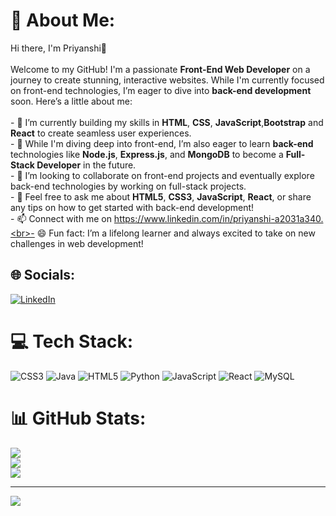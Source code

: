 # 💫 About Me:
Hi there, I'm  Priyanshi👋<br><br>Welcome to my GitHub! I'm a passionate **Front-End Web Developer** on a journey to create stunning, interactive websites. While I'm currently focused on front-end technologies, I’m eager to dive into **back-end development** soon. Here’s a little about me:<br><br>- 🔭 I’m currently building my skills in **HTML**, **CSS**, **JavaScript**,**Bootstrap** and **React** to create seamless user experiences.<br>- 🌱 While I'm diving deep into front-end, I’m also eager to learn **back-end** technologies like **Node.js**, **Express.js**, and **MongoDB** to become a **Full-Stack Developer** in the future.<br>- 👯 I’m looking to collaborate on front-end projects and eventually explore back-end technologies by working on full-stack projects.<br>- 💬 Feel free to ask me about **HTML5**, **CSS3**, **JavaScript**, **React**, or share any tips on how to get started with back-end development!<br>- 📫 Connect with me on https://www.linkedin.com/in/priyanshi-a2031a340.<br>- 😄 Fun fact: I’m a lifelong learner and always excited to take on new challenges in web development!<br>


## 🌐 Socials:
[![LinkedIn](https://img.shields.io/badge/LinkedIn-%230077B5.svg?logo=linkedin&logoColor=white)](https://linkedin.com/in/https://www.linkedin.com/in/priyanshi-a2031a340) 

# 💻 Tech Stack:
![CSS3](https://img.shields.io/badge/css3-%231572B6.svg?style=for-the-badge&logo=css3&logoColor=white) ![Java](https://img.shields.io/badge/java-%23ED8B00.svg?style=for-the-badge&logo=openjdk&logoColor=white) ![HTML5](https://img.shields.io/badge/html5-%23E34F26.svg?style=for-the-badge&logo=html5&logoColor=white) ![Python](https://img.shields.io/badge/python-3670A0?style=for-the-badge&logo=python&logoColor=ffdd54) ![JavaScript](https://img.shields.io/badge/javascript-%23323330.svg?style=for-the-badge&logo=javascript&logoColor=%23F7DF1E) ![React](https://img.shields.io/badge/react-%2320232a.svg?style=for-the-badge&logo=react&logoColor=%2361DAFB) ![MySQL](https://img.shields.io/badge/mysql-4479A1.svg?style=for-the-badge&logo=mysql&logoColor=white)
# 📊 GitHub Stats:
![](https://github-readme-stats.vercel.app/api?username=Priyanshi2110&theme=merko&hide_border=false&include_all_commits=false&count_private=false)<br/>
![](https://nirzak-streak-stats.vercel.app/?user=Priyanshi2110&theme=merko&hide_border=false)<br/>
![](https://github-readme-stats.vercel.app/api/top-langs/?username=Priyanshi2110&theme=merko&hide_border=false&include_all_commits=false&count_private=false&layout=compact)

---
[![](https://visitcount.itsvg.in/api?id=Priyanshi2110&icon=0&color=0)](https://visitcount.itsvg.in)

<!-- Proudly created with GPRM ( https://gprm.itsvg.in ) -->
